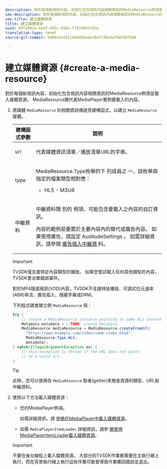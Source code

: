 ```yaml
---
description: 對於每個新視訊內容，初始化包含視訊內容相關資訊的MediaResource例項並載入媒體資源。 MediaResource類代表MediaPlayer實例要載入的內容。
seo-description: 對於每個新視訊內容，初始化包含視訊內容相關資訊的MediaResource例項並載入媒體資源。 MediaResource類代表MediaPlayer實例要載入的內容。
seo-title: 建立媒體資源
title: 建立媒體資源
uuid: d9fe982a-bedf-445c-b5be-f7918693782a
translation-type: tm+mt
source-git-commit: 5908e5a3521966496aeec0ef730e4a704fddfb68

---
```



# 建立媒體資源 {#create-a-media-resource}

對於每個新視訊內容，初始化包含視訊內容相關資訊的MediaResource例項並載入媒體資源。 MediaResource類代表MediaPlayer實例要載入的內容。

1. 將媒體 `MediaResource` 的相關資訊傳遞至建構函式，以建立 `MediaResource` 媒體。

   <table id="table_DD0D5D9129D54F73881399B9B4FF546A"> 
    <thead> 
    <tr> 
    <th colname="col1" class="entry"> 建構函式參數 </th> 
    <th colname="col2" class="entry"> 說明 </th> 
    </tr> 
    </thead>
    <tbody> 
    <tr> 
    <td colname="col1"> <p>url </p> </td> 
    <td colname="col2"> <p>代表媒體資訊清單／播放清單URL的字串。 </p> </td> 
    </tr> 
    <tr> 
    <td colname="col1"> <p>type </p> </td> 
    <td colname="col2"> <p>MediaResource.Type枚舉的下 <span class="codeph"> 列成員之 </span> 一，該枚舉與指定的檔案類型相對應： 
    <ul id="ul_72636C41CA7E4538A3BE11A79E0282FC"> 
    <li id="li_070960200DEB40E992C58FCB8909AEA3"> <span class="codeph"> HLS </span> - M3U8 </li> 
    </ul> </p> </td> 
    </tr> 
    <tr> 
    <td colname="col1"> <p>中繼資料 </p> </td> 
    <td colname="col2"> <p>中繼資料類 <span class="codeph"> 別的 </span> 例項，可能包含要載入之內容的自訂資訊。 </p> <p>內容的範例是要置於主要內容內的替代或廣告內容。 如果使用廣告，請設定 <span class="codeph"> AuditudeSettings </span>。 如需詳細資訊，請參閱 <a href="../../../tvsdk-1.4-for-android/ad-insertion/ad-insertion-metadata/android-1.4-ad-insertion-metadata-set-up.md" format="dita" scope="local"> 廣告插入中繼資 </a>料。 </p> </td> 
    </tr> 
    </tbody> 
    </table>

   >[!IMPORTANT]
   >
   >TVSDK僅支援特定內容類型的播放。 如果您嘗試載入任何其他類型的內容，TVSDK會派單錯誤事件。
   >
   >對於MP4隨選視訊(VOD)內容，TVSDK不支援特技播放、可調式位元速率(ABR)串流、廣告插入、隱藏字幕或DRM。

   下列程式碼會建立例 `MediaResource` 項：

   ```java
   try { 
       // create a MediaResource instance pointing to some HLS content 
       Metadata metadata = //TODO: create metadata  
       MediaResource mediaResource = MediaResource.createFromUrl( 
         "https://www.example.com/video/some-video.m3u8",  
         MediaResource.Type.HLS,  
         metadata); 
   } catch(IllegalArgumentException ex) { 
       // this exception is thrown if the URL does not point  
       // to a valid url. 
   } 
   ```

   >[!TIP]
   >
   >此時，您可以使用存 `MediaResource` 取者(getter)來檢查資源的類型、URL和中繼資料。

1. 使用以下方法載入媒體資源：

   * 您的MediaPlayer例項。

      如需詳細資訊，請 [參閱在MediaPlayer中載入媒體資源](../../../tvsdk-1.4-for-android/ui-configure/mediaplayer-initialize-for-video/android-1.4-media-resource-load.md)。
   * 如需 `MediaPlayerItemLoader` 詳細資訊，請參 [閱使用MediaPlayerItemLoader載入媒體資源](../../../tvsdk-1.4-for-android/ui-configure/mediaplayer-initialize-for-video/android-1.4-media-mediaplayeritemloader.md)。
   >[!IMPORTANT]
   >
   >不要在後台線程上載入媒體資源。 大部分的TVSDK作業都需要在主執行緒上執行，而在背景執行緒上執行這些作業可能會導致作業擲回錯誤並退出。
